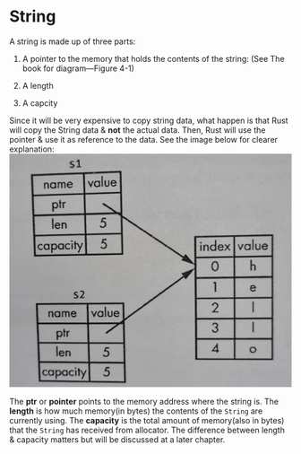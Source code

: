 # String

A string is made up of three parts:

1. A pointer to the memory that holds the contents of the string: (See The book for diagram—Figure 4-1)

2. A length

3. A capcity

Since it will be very expensive to copy string data, what happen is that Rust will copy the String data & **not** the actual data. Then, Rust will use the pointer & use it as reference to the data. See the image below for clearer explanation:![1686045349184](image/string/1686045349184.png)

The **ptr** or **pointer** points to the memory address where the string is. The **length** is how much memory(in bytes) the contents of the `String` are currently using. The **capacity** is the total amount of memory(also in bytes) that the `String` has received from allocator. The difference between length & capacity matters but will be discussed at a later chapter.
